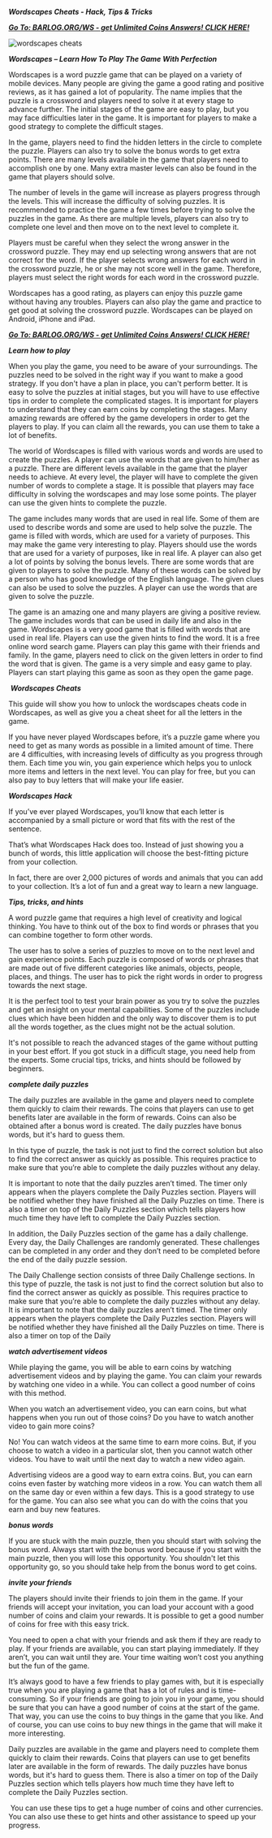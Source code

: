 ***Wordscapes Cheats - Hack, Tips & Tricks***

[***Go To:  BARLOG.ORG/WS  - get Unlimited Coins Answers! CLICK HERE!***](https://barlog.org/ws)

![wordscapes cheats](https://user-images.githubusercontent.com/99483230/153594695-3a7bbda5-7ad2-485e-974f-6c32b0d2a3f2.png)

***Wordscapes – Learn How To Play The Game With Perfection***

Wordscapes is a word puzzle game that can be played on a variety of mobile devices. Many people are giving the game a good rating and positive reviews, as it has gained a lot of popularity. The name implies that the puzzle is a crossword and players need to solve it at every stage to advance further. The initial stages of the game are easy to play, but you may face difficulties later in the game. It is important for players to make a good strategy to complete the difficult stages.

In the game, players need to find the hidden letters in the circle to complete the puzzle. Players can also try to solve the bonus words to get extra points. There are many levels available in the game that players need to accomplish one by one. Many extra master levels can also be found in the game that players should solve.

The number of levels in the game will increase as players progress through the levels. This will increase the difficulty of solving puzzles. It is recommended to practice the game a few times before trying to solve the puzzles in the game. As there are multiple levels, players can also try to complete one level and then move on to the next level to complete it.

Players must be careful when they select the wrong answer in the crossword puzzle. They may end up selecting wrong answers that are not correct for the word. If the player selects wrong answers for each word in the crossword puzzle, he or she may not score well in the game. Therefore, players must select the right words for each word in the crossword puzzle.

Wordscapes has a good rating, as players can enjoy this puzzle game without having any troubles. Players can also play the game and practice to get good at solving the crossword puzzle. Wordscapes can be played on Android, iPhone and iPad.

[***Go To:  BARLOG.ORG/WS  - get Unlimited Coins Answers! CLICK HERE!***](https://barlog.org/ws)

***Learn how to play***

When you play the game, you need to be aware of your surroundings. The puzzles need to be solved in the right way if you want to make a good strategy. If you don't have a plan in place, you can't perform better. It is easy to solve the puzzles at initial stages, but you will have to use effective tips in order to complete the complicated stages. It is important for players to understand that they can earn coins by completing the stages. Many amazing rewards are offered by the game developers in order to get the players to play. If you can claim all the rewards, you can use them to take a lot of benefits.

The world of Wordscapes is filled with various words and words are used to create the puzzles. A player can use the words that are given to him/her as a puzzle. There are different levels available in the game that the player needs to achieve. At every level, the player will have to complete the given number of words to complete a stage. It is possible that players may face difficulty in solving the wordscapes and may lose some points. The player can use the given hints to complete the puzzle.

The game includes many words that are used in real life. Some of them are used to describe words and some are used to help solve the puzzle. The game is filled with words, which are used for a variety of purposes. This may make the game very interesting to play. Players should use the words that are used for a variety of purposes, like in real life. A player can also get a lot of points by solving the bonus levels. There are some words that are given to players to solve the puzzle. Many of these words can be solved by a person who has good knowledge of the English language. The given clues can also be used to solve the puzzles. A player can use the words that are given to solve the puzzle.

The game is an amazing one and many players are giving a positive review. The game includes words that can be used in daily life and also in the game. Wordscapes is a very good game that is filled with words that are used in real life. Players can use the given hints to find the word. It is a free online word search game. Players can play this game with their friends and family. In the game, players need to click on the given letters in order to find the word that is given. The game is a very simple and easy game to play. Players can start playing this game as soon as they open the game page.

 ***Wordscapes Cheats***

This guide will show you how to unlock the wordscapes cheats code in Wordscapes, as well as give you a cheat sheet for all the letters in the game.

If you have never played Wordscapes before, it’s a puzzle game where you need to get as many words as possible in a limited amount of time. There are 4 difficulties, with increasing levels of difficulty as you progress through them. Each time you win, you gain experience which helps you to unlock more items and letters in the next level. You can play for free, but you can also pay to buy letters that will make your life easier.

***Wordscapes Hack***

If you’ve ever played Wordscapes, you’ll know that each letter is accompanied by a small picture or word that fits with the rest of the sentence.

That’s what Wordscapes Hack does too. Instead of just showing you a bunch of words, this little application will choose the best-fitting picture from your collection.

In fact, there are over 2,000 pictures of words and animals that you can add to your collection. It’s a lot of fun and a great way to learn a new language.

***Tips, tricks, and hints***

A word puzzle game that requires a high level of creativity and logical thinking. You have to think out of the box to find words or phrases that you can combine together to form other words.

The user has to solve a series of puzzles to move on to the next level and gain experience points. Each puzzle is composed of words or phrases that are made out of five different categories like animals, objects, people, places, and things. The user has to pick the right words in order to progress towards the next stage.

It is the perfect tool to test your brain power as you try to solve the puzzles and get an insight on your mental capabilities. Some of the puzzles include clues which have been hidden and the only way to discover them is to put all the words together, as the clues might not be the actual solution.

It's not possible to reach the advanced stages of the game without putting in your best effort. If you got stuck in a difficult stage, you need help from the experts. Some crucial tips, tricks, and hints should be followed by beginners.

***complete daily puzzles***

The daily puzzles are available in the game and players need to complete them quickly to claim their rewards. The coins that players can use to get benefits later are available in the form of rewards. Coins can also be obtained after a bonus word is created. The daily puzzles have bonus words, but it's hard to guess them.

In this type of puzzle, the task is not just to find the correct solution but also to find the correct answer as quickly as possible. This requires practice to make sure that you’re able to complete the daily puzzles without any delay.

It is important to note that the daily puzzles aren’t timed. The timer only appears when the players complete the Daily Puzzles section. Players will be notified whether they have finished all the Daily Puzzles on time. There is also a timer on top of the Daily Puzzles section which tells players how much time they have left to complete the Daily Puzzles section.

In addition, the Daily Puzzles section of the game has a daily challenge. Every day, the Daily Challenges are randomly generated. These challenges can be completed in any order and they don’t need to be completed before the end of the daily puzzle session.

The Daily Challenge section consists of three Daily Challenge sections. In this type of puzzle, the task is not just to find the correct solution but also to find the correct answer as quickly as possible. This requires practice to make sure that you’re able to complete the daily puzzles without any delay. It is important to note that the daily puzzles aren’t timed. The timer only appears when the players complete the Daily Puzzles section. Players will be notified whether they have finished all the Daily Puzzles on time. There is also a timer on top of the Daily


***watch advertisement videos***


While playing the game, you will be able to earn coins by watching advertisement videos and by playing the game. You can claim your rewards by watching one video in a while. You can collect a good number of coins with this method.

When you watch an advertisement video, you can earn coins, but what happens when you run out of those coins? Do you have to watch another video to gain more coins?

No! You can watch videos at the same time to earn more coins. But, if you choose to watch a video in a particular slot, then you cannot watch other videos. You have to wait until the next day to watch a new video again.

Advertising videos are a good way to earn extra coins. But, you can earn coins even faster by watching more videos in a row. You can watch them all on the same day or even within a few days. This is a good strategy to use for the game. You can also see what you can do with the coins that you earn and buy new features.


***bonus words***

If you are stuck with the main puzzle, then you should start with solving the bonus word. Always start with the bonus word because if you start with the main puzzle, then you will lose this opportunity. You shouldn't let this opportunity go, so you should take help from the bonus word to get coins.



***invite your friends***

The players should invite their friends to join them in the game. If your friends will accept your invitation, you can load your account with a good number of coins and claim your rewards. It is possible to get a good number of coins for free with this easy trick.

You need to open a chat with your friends and ask them if they are ready to play. If your friends are available, you can start playing immediately. If they aren’t, you can wait until they are. Your time waiting won’t cost you anything but the fun of the game.

It’s always good to have a few friends to play games with, but it is especially true when you are playing a game that has a lot of rules and is time-consuming. So if your friends are going to join you in your game, you should be sure that you can have a good number of coins at the start of the game. That way, you can use the coins to buy things in the game that you like. And of course, you can use coins to buy new things in the game that will make it more interesting.

Daily puzzles are available in the game and players need to complete them quickly to claim their rewards. Coins that players can use to get benefits later are available in the form of rewards. The daily puzzles have bonus words, but it's hard to guess them. There is also a timer on top of the Daily Puzzles section which tells players how much time they have left to complete the Daily Puzzles section.

 You can use these tips to get a huge number of coins and other currencies. You can also use these to get hints and other assistance to speed up your progress.
 
